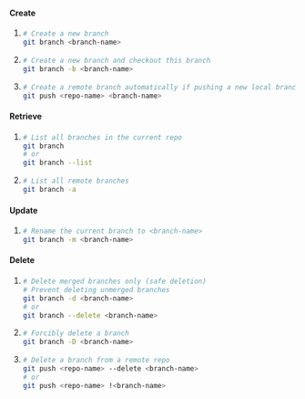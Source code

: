 #### Create

1. ```bash
   # Create a new branch
   git branch <branch-name>
   ```
2. ```bash
   # Create a new branch and checkout this branch
   git branch -b <branch-name>
   ```
3. ```bash
   # Create a remote branch automatically if pushing a new local branch to remote repo
   git push <repo-name> <branch-name>
   ```

#### Retrieve

1. ```bash
   # List all branches in the current repo
   git branch
   # or
   git branch --list
   ```
2. ```bash
   # List all remote branches
   git branch -a
   ```

#### Update
   
1. ```bash
   # Rename the current branch to <branch-name>
   git branch -m <branch-name>
   ```

#### Delete

1. ```bash
   # Delete merged branches only (safe deletion)
   # Prevent deleting unmerged branches
   git branch -d <branch-name>
   # or
   git branch --delete <branch-name>
   ```
2. ```bash
   # Forcibly delete a branch
   git branch -D <branch-name>
   ```
3. ```bash
   # Delete a branch from a remote repo
   git push <repo-name> --delete <branch-name>
   # or
   git push <repo-name> !<branch-name>
   ```
